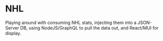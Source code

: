 # NHL

Playing around with consuming NHL stats, injecting them into a JSON-Server DB, using NodeJS/GraphQL to pull the data out, and React/MUI for display.
